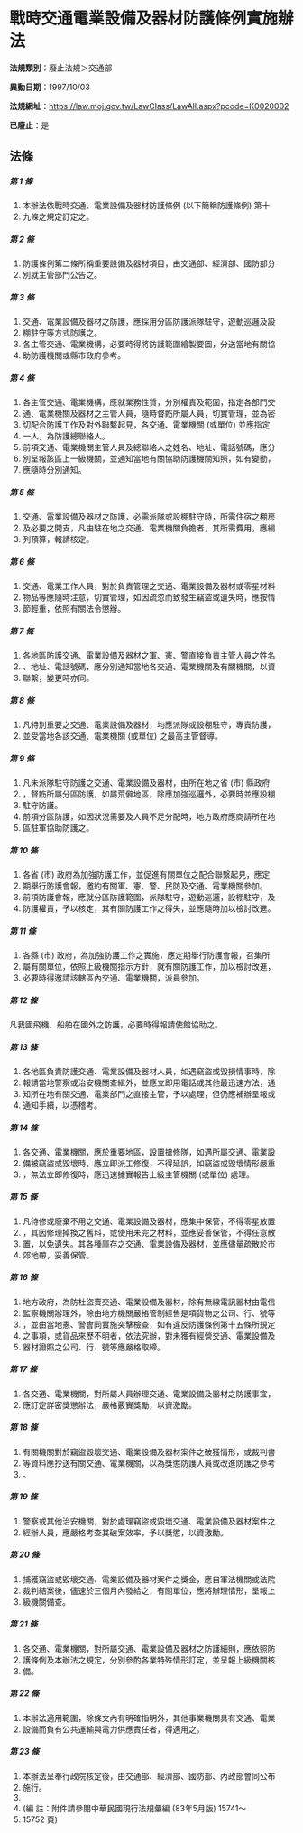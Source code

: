 # 戰時交通電業設備及器材防護條例實施辦法

**法規類別**：廢止法規＞交通部

**異動日期**：1997/10/03  

**法規網址**：https://law.moj.gov.tw/LawClass/LawAll.aspx?pcode=K0020002

**已廢止**：是



## 法條
##### 第 1 條
1. 本辦法依戰時交通、電業設備及器材防護條例 (以下簡稱防護條例) 第十
1. 九條之規定訂定之。

##### 第 2 條
1. 防護條例第二條所稱重要設備及器材項目，由交通部、經濟部、國防部分
1. 別就主管部門公告之。

##### 第 3 條
1. 交通、電業設備及器材之防護，應採用分區防護派隊駐守，遊動巡邏及設
1. 棚駐守等方式防護之。
1. 各主管交通、電業機構，必要時得將防護範圍繪製要圖，分送當地有關協
1. 助防護機關或縣市政府參考。

##### 第 4 條
1. 各主管交通、電業機構，應就業務性質，分別權責及範圍，指定各部門交
1. 通、電業機關及器材之主管人員，隨時督飭所屬人員，切實管理，並為密
1. 切配合防護工作及對外聯繫起見，各交通、電業機關 (或單位) 並應指定
1. 一人，為防護總聯絡人。
1. 前項交通、電業機關主管人員及總聯絡人之姓名、地址、電話號碼，應分
1. 別呈報該區上一級機關，並通知當地有關協助防護機關知照，如有變動，
1. 應隨時分別通知。

##### 第 5 條
1. 交通、電業設備及器材之防護，必需派隊或設棚駐守時，所需住宿之棚房
1. 及必要之開支，凡由駐在地之交通、電業機關負擔者，其所需費用，應編
1. 列預算，報請核定。

##### 第 6 條
1. 交通、電業工作人員，對於負責管理之交通、電業設備及器材或零星材料
1. 物品等應隨時注意，切實管理，如因疏忽而致發生竊盜或遺失時，應按情
1. 節輕重，依照有關法令懲辦。

##### 第 7 條
1. 各地區防護交通、電業設備及器材之軍、憲、警直接負責主管人員之姓名
1. 、地址、電話號碼，應分別通知當地各交通、電業機關及有關機關，以資
1. 聯繫，變更時亦同。

##### 第 8 條
1. 凡特別重要之交通、電業設備及器材，均應派隊或設棚駐守，專責防護，
1. 並受當地各該交通、電業機關 (或單位) 之最高主管督導。

##### 第 9 條
1. 凡未派隊駐守防護之交通、電業設備及器材，由所在地之省 (市) 縣政府
1. ，督飭所屬分區防護，如屬荒僻地區，除應加強巡邏外，必要時並應設棚
1. 駐守防護。
1. 前項分區防護，如因狀況需要及人員不足分配時，地方政府應商請所在地
1. 區駐軍協助防護之。

##### 第 10 條
1. 各省 (市) 政府為加強防護工作，並促進有關單位之配合聯繫起見，應定
1. 期舉行防護會報，邀約有關軍、憲、警、民防及交通、電業機關參加。
1. 前項防護會報，應就分區防護範圍，派隊駐守，遊動巡邏，設棚駐守，及
1. 防護權責，予以核定，其有關防護工作之得失，並應隨時加以檢討改進。

##### 第 11 條
1. 各縣 (市) 政府，為加強防護工作之實施，應定期舉行防護會報，召集所
1. 屬有關單位，依照上級機關指示方針，就有關防護工作，加以檢討改進，
1. 必要時得邀請該轄區內交通、電業機關，派員參加。

##### 第 12 條
凡我國飛機、船舶在國外之防護，必要時得報請使館協助之。

##### 第 13 條
1. 各地區負責防護交通、電業設備及器材人員，如遇竊盜或毀損情事時，除
1. 報請當地警察或治安機關查緝外，並應立即用電話或其他最迅速方法，通
1. 知所在地有關交通、電業部門之直接主管，予以處理，但仍應補辦呈報或
1. 通知手續，以憑稽考。

##### 第 14 條
1. 各交通、電業機關，應於重要地區，設置搶修隊，如遇所屬交通、電業設
1. 備被竊盜或毀壞時，應立即派工修復，不得延誤，如竊盜或毀壞情形嚴重
1. ，無法立即修復時，應迅速據實報告上級主管機關 (或單位) 處理。

##### 第 15 條
1. 凡待修或廢棄不用之交通、電業設備及器材，應集中保管，不得零星放置
1. ，其因修理掉換之舊料，或使用未完之材料，並應妥善保管，不得任意散
1. 置，以免遺失。其各種庫存之交通、電業設備及器材，並應儘量疏散於市
1. 郊地帶，妥善保管。

##### 第 16 條
1. 地方政府，為防杜盜賣交通、電業設備及器材，除有無線電訊器材由電信
1. 監察機關辦理外，除由地方機關嚴格管制經售是項貨物之公司、行、號等
1. ，並由當地憲、警會同實施突擊檢查，如有違反防護條例第十五條所規定
1. 之事項，或貨品來歷不明者，依法究辦，對未獲有經營交通、電業設備及
1. 器材證照之公司、行、號等應嚴格取締。

##### 第 17 條
1. 各交通、電業機關，對所屬人員辦理交通、電業設備及器材之防護事宜，
1. 應訂定詳密獎懲辦法，嚴格覈實獎勵，以資激勵。

##### 第 18 條
1. 有關機關對於竊盜毀壞交通、電業設備及器材案件之破獲情形，或裁判書
1. 等資料應抄送有關交通、電業機關，以為獎懲防護人員或改進防護之參考
1. 。

##### 第 19 條
1. 警察或其他治安機關，對於處理竊盜或毀壞交通、電業設備及器材案件之
1. 經辦人員，應嚴格考查其破案效率，予以獎懲，以資激勵。

##### 第 20 條
1. 捕獲竊盜或毀壞交通、電業設備及器材案件之獎金，應自軍法機關或法院
1. 裁判結案後，儘速於三個月內發給之，有關單位，應將辦理情形，呈報上
1. 級機關備查。

##### 第 21 條
1. 各交通、電業機關，對所屬交通、電業設備及器材之防護細則，應依照防
1. 護條例及本辦法之規定，分別參酌各業特殊情形訂定，並呈報上級機關核
1. 備。

##### 第 22 條
1. 本辦法適用範圍，除條文內有明確指明外，其他事業機關具有交通、電業
1. 設備而負有公共運輸與電力供應責任者，得適用之。

##### 第 23 條
1. 本辦法呈奉行政院核定後，由交通部、經濟部、國防部、內政部會同公布
1. 施行。
1. 
1.  (編      註：附件請參閱中華民國現行法規彙編 (83年5月版) 15741～
1.   15752 頁)


